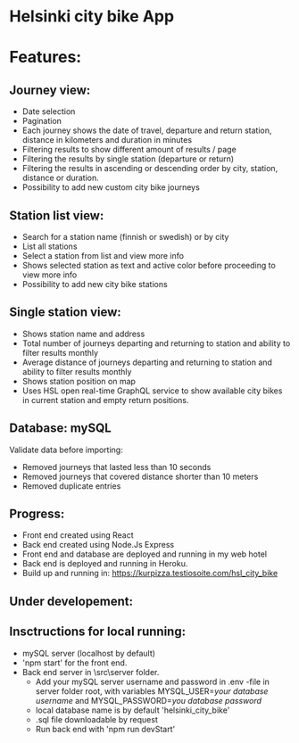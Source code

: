 # Helsinki city bike App

# Features: 

## Journey view:
  
  * Date selection
   * Pagination
   * Each journey shows the date of travel, departure and return station, distance in kilometers and duration in minutes
  * Filtering results to show different amount of results / page
* Filtering the results by single station (departure or return)
* Filtering the results in ascending or descending order by city, station, distance or duration.
* Possibility to add new custom city bike journeys


## Station list view:
* Search for a station name (finnish or swedish) or by city
* List all stations
* Select a station from list and view more info
* Shows selected station as text and active color before proceeding to view more info
* Possibility to add new city bike stations

## Single station view: 
* Shows station name and address
* Total number of journeys departing and returning to station and ability to filter results monthly
* Average distance of journeys departing and returning to station and ability to filter results monthly
* Shows station position on map
* Uses HSL open real-time GraphQL service to show available city bikes in current station and empty return positions.

## Database: mySQL
Validate data before importing:
* Removed journeys that lasted less than 10 seconds
* Removed journeys that covered distance shorter than 10 meters
* Removed duplicate entries

## Progress: 
* Front end created using React
* Back end created using Node.Js Express
* Front end and database are deployed and running in my web hotel
* Back end is deployed and running in Heroku.
* Build up and running in: https://kurpizza.testiosoite.com/hsl_city_bike


## Under developement: 


 ## Insctructions for local running: 
 * mySQL server (localhost by default)
 * 'npm start' for the front end. 
* Back end server in \src\server folder. 
  * Add your mySQL server username and password in .env -file in server folder root, with variables MYSQL_USER=*your database username* and MYSQL_PASSWORD=*you database password*
  * local database name is by default 'helsinki_city_bike'
  * .sql file downloadable by request
  * Run back end with 'npm run devStart'

